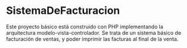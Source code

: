 # SistemaDeFacturacion
Este proyecto básico está construido con PHP implementando la arquitectura modelo-vista-controlador. Se trata de un sistema básico de facturación de ventas, y poder imprimir las facturas al final de la venta.
